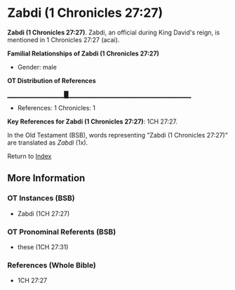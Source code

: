 # Zabdi (1 Chronicles 27:27)
**Zabdi (1 Chronicles 27:27)**. 
Zabdi, an official during King David's reign, is mentioned in 1 Chronicles 27:27 (acai). 




**Familial Relationships of Zabdi (1 Chronicles 27:27)**


* Gender: male


**OT Distribution of References**

▁▁▁▁▁▁▁▁▁▁▁▁█▁▁▁▁▁▁▁▁▁▁▁▁▁▁▁▁▁▁▁▁▁▁▁▁▁▁
* References: 1 Chronicles: 1



**Key References for Zabdi (1 Chronicles 27:27)**: 
1CH 27:27. 


In the Old Testament (BSB), words representing “Zabdi (1 Chronicles 27:27)” are translated as 
*Zabdi* (1x). 




Return to [Index](00-Index.md)

## More Information

### OT Instances (BSB)

* Zabdi (1CH 27:27)



### OT Pronominal Referents (BSB)

* these (1CH 27:31)



### References (Whole Bible)

* 1CH 27:27



